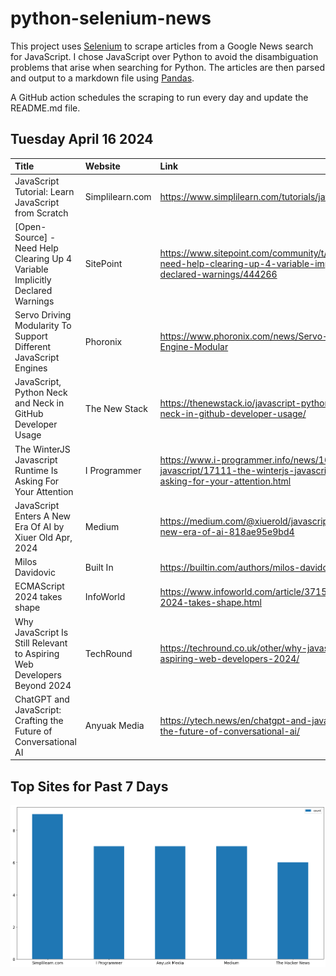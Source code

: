 # python-selenium-news

This project uses [Selenium](https://www.seleniumhq.org/) to scrape articles from a Google News search for JavaScript.
I chose JavaScript over Python to avoid the disambiguation problems that arise when searching for Python.
The articles are then parsed and output to a markdown file using [Pandas](https://pandas.pydata.org/).

A GitHub action schedules the scraping to run every day and update the README.md file.

## Tuesday April 16 2024


| Title                                                                         | Website         | Link                                                                                                                      |
|:------------------------------------------------------------------------------|:----------------|:--------------------------------------------------------------------------------------------------------------------------|
| JavaScript Tutorial: Learn JavaScript from Scratch                            | Simplilearn.com | https://www.simplilearn.com/tutorials/javascript-tutorial                                                                 |
| [Open-Source] - Need Help Clearing Up 4 Variable Implicitly Declared Warnings | SitePoint       | https://www.sitepoint.com/community/t/open-source-need-help-clearing-up-4-variable-implicitly-declared-warnings/444266    |
| Servo Driving Modularity To Support Different JavaScript Engines              | Phoronix        | https://www.phoronix.com/news/Servo-JavaScript-Engine-Modular                                                             |
| JavaScript, Python Neck and Neck in GitHub Developer Usage                    | The New Stack   | https://thenewstack.io/javascript-python-neck-and-neck-in-github-developer-usage/                                         |
| The WinterJS Javascript Runtime Is Asking For Your Attention                  | I Programmer    | https://www.i-programmer.info/news/167-javascript/17111-the-winterjs-javascript-runtime-is-asking-for-your-attention.html |
| JavaScript Enters A New Era Of AI  by Xiuer Old  Apr, 2024                    | Medium          | https://medium.com/@xiuerold/javascript-enters-a-new-era-of-ai-818ae95e9bd4                                               |
| Milos Davidovic                                                               | Built In        | https://builtin.com/authors/milos-davidovic                                                                               |
| ECMAScript 2024 takes shape                                                   | InfoWorld       | https://www.infoworld.com/article/3715341/ecmascript-2024-takes-shape.html                                                |
| Why JavaScript Is Still Relevant to Aspiring Web Developers Beyond 2024       | TechRound       | https://techround.co.uk/other/why-javascript-relevant-aspiring-web-developers-2024/                                       |
| ChatGPT and JavaScript: Crafting the Future of Conversational AI              | Anyuak Media    | https://ytech.news/en/chatgpt-and-javascript-crafting-the-future-of-conversational-ai/                                    |
## Top Sites for Past 7 Days

![Graph of Top Sites](https://raw.githubusercontent.com/dan-mba/python-selenium-news/main/last-week.png)
